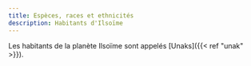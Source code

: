 ```yaml
---
title: Espèces, races et ethnicités
description: Habitants d'Ilsoïme
---
```


Les habitants de la planète Ilsoïme sont appelés [Unaks]({{< ref "unak" >}}).
